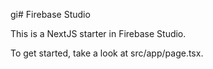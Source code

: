 gi# Firebase Studio

This is a NextJS starter in Firebase Studio.

To get started, take a look at src/app/page.tsx.
